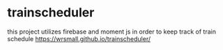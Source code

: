 # trainscheduler
this project utilizes firebase and moment js in order to keep track of train schedule 
https://wrsmall.github.io/trainscheduler/
